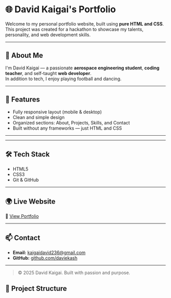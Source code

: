 # 🌐 David Kaigai's Portfolio

Welcome to my personal portfolio website, built using **pure HTML and CSS**.  
This project was created for a hackathon to showcase my talents, personality, and web development skills.

---

## 👤 About Me

I'm David Kaigai — a passionate **aerospace engineering student**, **coding teacher**, and self-taught **web developer**.  
In addition to tech, I enjoy playing football and dancing.

---

## 🚀 Features

- Fully responsive layout (mobile & desktop)
- Clean and simple design
- Organized sections: About, Projects, Skills, and Contact
- Built without any frameworks — just HTML and CSS

---

---

## 🛠️ Tech Stack

- HTML5
- CSS3
- Git & GitHub

---

## 🌍 Live Website

🔗 [View Portfolio](https://daviekash.github.io/portfolio)

---

## 📫 Contact

- **Email:** [kaigaidavid236@gmail.com](mailto:kaigaidavid236@gmail.com)  
- **GitHub:** [github.com/daviekash](https://github.com/daviekash)

---

> © 2025 David Kaigai. Built with passion and purpose.

## 📁 Project Structure

